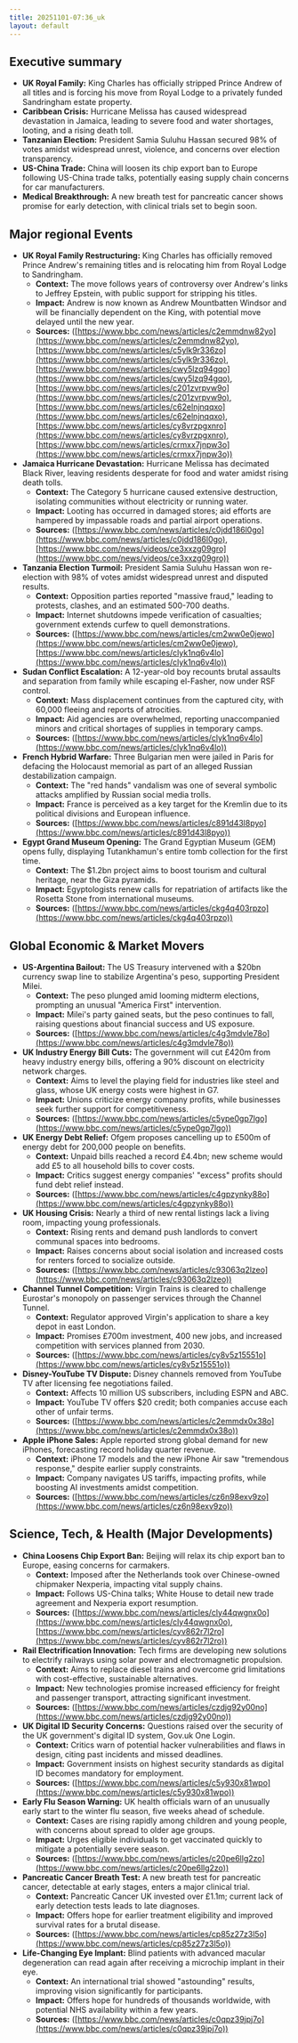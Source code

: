 ```yaml
--- 
title: 20251101-07:36_uk
layout: default 
---
```

## Executive summary

*   **UK Royal Family:** King Charles has officially stripped Prince Andrew of all titles and is forcing his move from Royal Lodge to a privately funded Sandringham estate property.
*   **Caribbean Crisis:** Hurricane Melissa has caused widespread devastation in Jamaica, leading to severe food and water shortages, looting, and a rising death toll.
*   **Tanzanian Election:** President Samia Suluhu Hassan secured 98% of votes amidst widespread unrest, violence, and concerns over election transparency.
*   **US-China Trade:** China will loosen its chip export ban to Europe following US-China trade talks, potentially easing supply chain concerns for car manufacturers.
*   **Medical Breakthrough:** A new breath test for pancreatic cancer shows promise for early detection, with clinical trials set to begin soon.

## Major regional Events

*   **UK Royal Family Restructuring:** King Charles has officially removed Prince Andrew's remaining titles and is relocating him from Royal Lodge to Sandringham.
    *   **Context:** The move follows years of controversy over Andrew's links to Jeffrey Epstein, with public support for stripping his titles.
    *   **Impact:** Andrew is now known as Andrew Mountbatten Windsor and will be financially dependent on the King, with potential move delayed until the new year.
    *   **Sources:** ([https://www.bbc.com/news/articles/c2emmdnw82yo](https://www.bbc.com/news/articles/c2emmdnw82yo), [https://www.bbc.com/news/articles/c5ylk9r336zo](https://www.bbc.com/news/articles/c5ylk9r336zo), [https://www.bbc.com/news/articles/cwy5lzq94gqo](https://www.bbc.com/news/articles/cwy5lzq94gqo), [https://www.bbc.com/news/articles/c201zvrpvw9o](https://www.bbc.com/news/articles/c201zvrpvw9o), [https://www.bbc.com/news/articles/c62elnjnqqxo](https://www.bbc.com/news/articles/c62elnjnqqxo), [https://www.bbc.com/news/articles/cy8vrzpgxnro](https://www.bbc.com/news/articles/cy8vrzpgxnro), [https://www.bbc.com/news/articles/crmxx7jnpw3o](https://www.bbc.com/news/articles/crmxx7jnpw3o))
*   **Jamaica Hurricane Devastation:** Hurricane Melissa has decimated Black River, leaving residents desperate for food and water amidst rising death tolls.
    *   **Context:** The Category 5 hurricane caused extensive destruction, isolating communities without electricity or running water.
    *   **Impact:** Looting has occurred in damaged stores; aid efforts are hampered by impassable roads and partial airport operations.
    *   **Sources:** ([https://www.bbc.com/news/articles/c0jdd186l0go](https://www.bbc.com/news/articles/c0jdd186l0go), [https://www.bbc.com/news/videos/ce3xxzg09gro](https://www.bbc.com/news/videos/ce3xxzg09gro))
*   **Tanzania Election Turmoil:** President Samia Suluhu Hassan won re-election with 98% of votes amidst widespread unrest and disputed results.
    *   **Context:** Opposition parties reported "massive fraud," leading to protests, clashes, and an estimated 500-700 deaths.
    *   **Impact:** Internet shutdowns impede verification of casualties; government extends curfew to quell demonstrations.
    *   **Sources:** ([https://www.bbc.com/news/articles/cm2ww0e0jewo](https://www.bbc.com/news/articles/cm2ww0e0jewo), [https://www.bbc.com/news/articles/clyk1nq6v4lo](https://www.bbc.com/news/articles/clyk1nq6v4lo))
*   **Sudan Conflict Escalation:** A 12-year-old boy recounts brutal assaults and separation from family while escaping el-Fasher, now under RSF control.
    *   **Context:** Mass displacement continues from the captured city, with 60,000 fleeing and reports of atrocities.
    *   **Impact:** Aid agencies are overwhelmed, reporting unaccompanied minors and critical shortages of supplies in temporary camps.
    *   **Sources:** ([https://www.bbc.com/news/articles/clyk1nq6v4lo](https://www.bbc.com/news/articles/clyk1nq6v4lo))
*   **French Hybrid Warfare:** Three Bulgarian men were jailed in Paris for defacing the Holocaust memorial as part of an alleged Russian destabilization campaign.
    *   **Context:** The "red hands" vandalism was one of several symbolic attacks amplified by Russian social media trolls.
    *   **Impact:** France is perceived as a key target for the Kremlin due to its political divisions and European influence.
    *   **Sources:** ([https://www.bbc.com/news/articles/c891d43l8pyo](https://www.bbc.com/news/articles/c891d43l8pyo))
*   **Egypt Grand Museum Opening:** The Grand Egyptian Museum (GEM) opens fully, displaying Tutankhamun's entire tomb collection for the first time.
    *   **Context:** The $1.2bn project aims to boost tourism and cultural heritage, near the Giza pyramids.
    *   **Impact:** Egyptologists renew calls for repatriation of artifacts like the Rosetta Stone from international museums.
    *   **Sources:** ([https://www.bbc.com/news/articles/ckg4q403rpzo](https://www.bbc.com/news/articles/ckg4q403rpzo))

## Global Economic & Market Movers

*   **US-Argentina Bailout:** The US Treasury intervened with a $20bn currency swap line to stabilize Argentina's peso, supporting President Milei.
    *   **Context:** The peso plunged amid looming midterm elections, prompting an unusual "America First" intervention.
    *   **Impact:** Milei's party gained seats, but the peso continues to fall, raising questions about financial success and US exposure.
    *   **Sources:** ([https://www.bbc.com/news/articles/c4g3mdvle78o](https://www.bbc.com/news/articles/c4g3mdvle78o))
*   **UK Industry Energy Bill Cuts:** The government will cut £420m from heavy industry energy bills, offering a 90% discount on electricity network charges.
    *   **Context:** Aims to level the playing field for industries like steel and glass, whose UK energy costs were highest in G7.
    *   **Impact:** Unions criticize energy company profits, while businesses seek further support for competitiveness.
    *   **Sources:** ([https://www.bbc.com/news/articles/c5ype0gp7lgo](https://www.bbc.com/news/articles/c5ype0gp7lgo))
*   **UK Energy Debt Relief:** Ofgem proposes cancelling up to £500m of energy debt for 200,000 people on benefits.
    *   **Context:** Unpaid bills reached a record £4.4bn; new scheme would add £5 to all household bills to cover costs.
    *   **Impact:** Critics suggest energy companies' "excess" profits should fund debt relief instead.
    *   **Sources:** ([https://www.bbc.com/news/articles/c4gpzynky88o](https://www.bbc.com/news/articles/c4gpzynky88o))
*   **UK Housing Crisis:** Nearly a third of new rental listings lack a living room, impacting young professionals.
    *   **Context:** Rising rents and demand push landlords to convert communal spaces into bedrooms.
    *   **Impact:** Raises concerns about social isolation and increased costs for renters forced to socialize outside.
    *   **Sources:** ([https://www.bbc.com/news/articles/c93063q2lzeo](https://www.bbc.com/news/articles/c93063q2lzeo))
*   **Channel Tunnel Competition:** Virgin Trains is cleared to challenge Eurostar's monopoly on passenger services through the Channel Tunnel.
    *   **Context:** Regulator approved Virgin's application to share a key depot in east London.
    *   **Impact:** Promises £700m investment, 400 new jobs, and increased competition with services planned from 2030.
    *   **Sources:** ([https://www.bbc.com/news/articles/cy8v5z15551o](https://www.bbc.com/news/articles/cy8v5z15551o))
*   **Disney-YouTube TV Dispute:** Disney channels removed from YouTube TV after licensing fee negotiations failed.
    *   **Context:** Affects 10 million US subscribers, including ESPN and ABC.
    *   **Impact:** YouTube TV offers $20 credit; both companies accuse each other of unfair terms.
    *   **Sources:** ([https://www.bbc.com/news/articles/c2emmdx0x38o](https://www.bbc.com/news/articles/c2emmdx0x38o))
*   **Apple iPhone Sales:** Apple reported strong global demand for new iPhones, forecasting record holiday quarter revenue.
    *   **Context:** iPhone 17 models and the new iPhone Air saw "tremendous response," despite earlier supply constraints.
    *   **Impact:** Company navigates US tariffs, impacting profits, while boosting AI investments amidst competition.
    *   **Sources:** ([https://www.bbc.com/news/articles/cz6n98exv9zo](https://www.bbc.com/news/articles/cz6n98exv9zo))

## Science, Tech, & Health (Major Developments)

*   **China Loosens Chip Export Ban:** Beijing will relax its chip export ban to Europe, easing concerns for carmakers.
    *   **Context:** Imposed after the Netherlands took over Chinese-owned chipmaker Nexperia, impacting vital supply chains.
    *   **Impact:** Follows US-China talks; White House to detail new trade agreement and Nexperia export resumption.
    *   **Sources:** ([https://www.bbc.com/news/articles/cly44qwgnx0o](https://www.bbc.com/news/articles/cly44qwgnx0o), [https://www.bbc.com/news/articles/cyv862r7l2ro](https://www.bbc.com/news/articles/cyv862r7l2ro))
*   **Rail Electrification Innovation:** Tech firms are developing new solutions to electrify railways using solar power and electromagnetic propulsion.
    *   **Context:** Aims to replace diesel trains and overcome grid limitations with cost-effective, sustainable alternatives.
    *   **Impact:** New technologies promise increased efficiency for freight and passenger transport, attracting significant investment.
    *   **Sources:** ([https://www.bbc.com/news/articles/czdjg92y00no](https://www.bbc.com/news/articles/czdjg92y00no))
*   **UK Digital ID Security Concerns:** Questions raised over the security of the UK government's digital ID system, Gov.uk One Login.
    *   **Context:** Critics warn of potential hacker vulnerabilities and flaws in design, citing past incidents and missed deadlines.
    *   **Impact:** Government insists on highest security standards as digital ID becomes mandatory for employment.
    *   **Sources:** ([https://www.bbc.com/news/articles/c5y930x81wpo](https://www.bbc.com/news/articles/c5y930x81wpo))
*   **Early Flu Season Warning:** UK health officials warn of an unusually early start to the winter flu season, five weeks ahead of schedule.
    *   **Context:** Cases are rising rapidly among children and young people, with concerns about spread to older age groups.
    *   **Impact:** Urges eligible individuals to get vaccinated quickly to mitigate a potentially severe season.
    *   **Sources:** ([https://www.bbc.com/news/articles/c20pe6llg2zo](https://www.bbc.com/news/articles/c20pe6llg2zo))
*   **Pancreatic Cancer Breath Test:** A new breath test for pancreatic cancer, detectable at early stages, enters a major clinical trial.
    *   **Context:** Pancreatic Cancer UK invested over £1.1m; current lack of early detection tests leads to late diagnoses.
    *   **Impact:** Offers hope for earlier treatment eligibility and improved survival rates for a brutal disease.
    *   **Sources:** ([https://www.bbc.com/news/articles/cp85z27z3l5o](https://www.bbc.com/news/articles/cp85z27z3l5o))
*   **Life-Changing Eye Implant:** Blind patients with advanced macular degeneration can read again after receiving a microchip implant in their eye.
    *   **Context:** An international trial showed "astounding" results, improving vision significantly for participants.
    *   **Impact:** Offers hope for hundreds of thousands worldwide, with potential NHS availability within a few years.
    *   **Sources:** ([https://www.bbc.com/news/articles/c0qpz39jpj7o](https://www.bbc.com/news/articles/c0qpz39jpj7o))